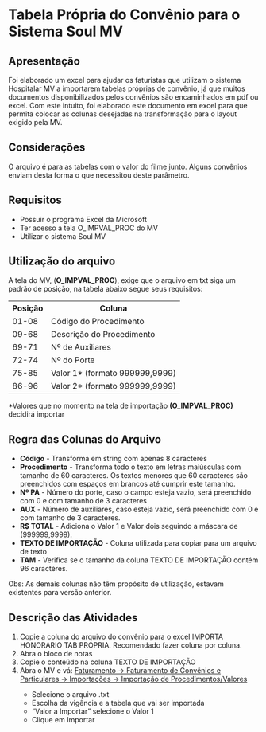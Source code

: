 # Tabela Própria do Convênio para o Sistema Soul MV

<h2>Apresentação</h2>

Foi elaborado um excel para ajudar os faturistas que utilizam o sistema Hospitalar MV a importarem tabelas próprias de convênio, já que muitos documentos disponibilizados pelos convênios são encaminhados em pdf ou excel. Com este intuito, foi elaborado este documento em excel para que permita colocar as colunas desejadas na transformação para o layout exigido pela MV.

<h2>Considerações</h2>
O arquivo é para as tabelas com o valor do filme junto. Alguns convênios enviam desta forma o que necessitou deste parâmetro.

<h2>Requisitos</h2>
<ul>
    <li>Possuir o programa Excel da Microsoft</li>
    <li>Ter acesso a tela O_IMPVAL_PROC do MV</li>
    <li>Utilizar o sistema Soul MV</li>
</ul>

<h2>Utilização do arquivo</h2>
A tela do MV, (<b>O_IMPVAL_PROC</b>), exige que o arquivo em txt siga um padrão de posição, na tabela abaixo segue seus requisitos:

<table>
    <tr>
        <th>Posição</th>
        <th>Coluna</th>
    </tr>
    <tr>
        <td>01-08</td>
        <td>Código do Procedimento</td>
    </tr>
    <tr>
        <td>09-68</td>
        <td>Descrição do Procedimento</td>
    </tr>
    <tr>
        <td>69-71</td>
        <td>Nº de Auxiliares</td>
    </tr>
    <tr>
        <td>72-74</td>
        <td>Nº do Porte</td>
    </tr>
    <tr>
        <td>75-85</td>
        <td>Valor 1* (formato 999999,9999)</td>
    </tr>
    <tr>
        <td>86-96</td>
        <td>Valor 2* (formato 999999,9999)</td>
    </tr>
</table>
*Valores que no momento na tela de importação <b>(O_IMPVAL_PROC)</b> decidirá importar

<h2>Regra das Colunas do Arquivo</h2>

<ul>
    <li><b>Código</b> - Transforma em string com apenas 8 caracteres</li>
    <li><b>Procedimento</b> - Transforma todo o texto em letras maiúsculas com tamanho de 60 caracteres. Os textos menores que 60 caracteres são preenchidos com espaços em brancos até cumprir este tamanho.</li>
    <li><b>Nº PA</b> - Número do porte, caso o campo esteja vazio, será preenchido com 0 e com tamanho de 3 caracteres</li>
    <li><b>AUX</b> - Número de auxiliares, caso esteja vazio, será preenchido com 0 e com tamanho de 3 caracteres.</li>
    <li><b>R$ TOTAL</b> - Adiciona o Valor 1 e Valor dois seguindo a máscara de (999999,9999).</li>
    <li><b>TEXTO DE IMPORTAÇÃO</b> - Coluna utilizada para copiar para um arquivo de texto</li>
    <li><b>TAM</b> - Verifica se o tamanho da coluna TEXTO DE IMPORTAÇÃO contém 96 caractéres.</li>
</ul>

Obs: As demais colunas não têm propósito de utilização, estavam existentes para versão anterior.

<h2>Descrição das Atividades</h2>

<ol>
    <li>Copie a coluna do arquivo do convênio para o excel IMPORTA HONORARIO TAB PROPRIA. Recomendado fazer coluna por coluna.</li>
    <li>Abra o bloco de notas</li>
    <li>Copie o conteúdo na coluna TEXTO DE IMPORTAÇÃO</li>
    <li>Abra o MV e vá: <u>Faturamento -> Faturamento de Convênios e Particulares -> Importações -> Importação de Procedimentos/Valores</u></li>
        <ul>
            <li>Selecione o arquivo .txt</li>
            <li>Escolha da vigência e a tabela que vai ser importada</li>
            <li>“Valor a Importar” selecione o Valor 1</li>
            <li>Clique em Importar</li>
        </ul>
</ol>
